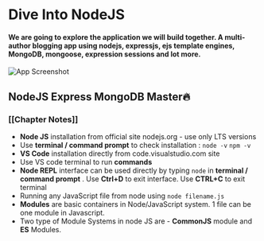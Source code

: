 # Dive Into NodeJS

#### We are going to explore the application we will build together. A multi-author blogging app using nodejs, expressjs, ejs template engines, MongoDB, mongoose, expression sessions and lot more.

![App Screenshot](https://res.cloudinary.com/mdraselmia/image/upload/v1669550603/feature_sktzax.png)

## NodeJS Express MongoDB Master🔥

### [[Chapter Notes]]

- **Node JS** installation from official site nodejs.org - use only LTS versions
- Use **terminal / command prompt** to check installation :
  `node -v`
  `npm -v `
- **VS Code** installation directly from code.visualstudio.com site
- Use VS code terminal to run **commands**
- **Node REPL** interface can be used directly by typing `node` in **terminal / command prompt** . Use **Ctrl+D** to exit interface. Use **CTRL+C** to exit terminal
- Running any JavaScript file from node using `node filename.js`
- **Modules** are basic containers in Node/JavaScript system. 1 file can be one module in Javascript.
- Two type of Module Systems in node JS are - **CommonJS** module and **ES** Modules.
